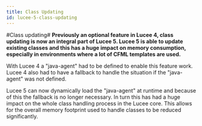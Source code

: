 ```yaml
---
title: Class Updating
id: lucee-5-class-updating
---
```


#Class updating#
**Previously an optional feature in Lucee 4, class updating is now an integral part of Lucee 5. Lucee 5 is able to update existing classes and this has a huge impact on memory consumption, especially in environments where a lot of CFML templates are used.**

With Lucee 4 a "java-agent" had to be defined to enable this feature work. Lucee 4 also had to have a fallback to handle the situation if the "java-agent" was not defined.

Lucee 5 can now dynamically load the "java-agent" at runtime and because of this the fallback is no longer necessary. In turn this has had a huge impact on the whole class handling process in the Lucee core. This allows for the overall memory footprint used to handle classes to be reduced significantly.
